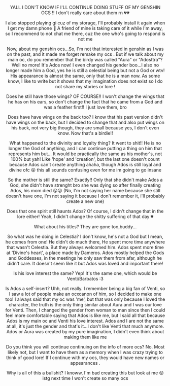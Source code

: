 <p align="center">
YALL I DON'T KNOW IF I'LL CONTINUE DOING STUFF OF MY GENSHIN OCS !! I don't really care about them rn 💔💔 
</p>

<p align="center">
I also stopped playing gi cuz of my storage, I'll probably install it again when I get my damn phone 🙏 A friend of mine is taking care of it while I'm away, so I recommend to not chat me there, cuz the one who's going to respond is not me 
</p>

<p align="center">
Now, about my genshin ocs...So, I'm not that interested in genshin as I was on the past, and it made me forget remake my ocs . But if we talk about my main oc, do you remember that the birdy was called "Aura" or "Adosttra"? Well no more! It's Ados now! I even changed his gender boo...I also no longer made him a God, yes he is still a celestial being but not a God or wtv! His appearance is almost the same, only that he is a man now. As some know, I like to write but it shows that my imagination does not exist so I do not share my stories or lore !
</p>

<p align="center">
Does he still have those wings? OF COURSE!! I won't change the wings that he has on his ears, so don't change the fact that he came from a God and was a feather first!! I just love them, bro
</p>

<p align="center">
Does have have wings on the back too? I know that his past version didn't have wings on the back, but I decided to change that and also put wings on his back, not very big though, they are small because yes, I don't even know. Now that's a birdie!!
</p>

<p align="center">
What happened to the divinity and loyalty thing? It went to shit!! He is no longer the God of anything, and I can continue putting a thing on him that represents him but... It would be practically the same as his mother's, not 100% but yah! Like 'hope' and 'creation', but the last one doesn't count because Ados can't create anything ahaha, though Ados is still loyal and divine ofc 😜 this all sounds confusing even for me im going to go insane
</p>

<p align="center">
So the mother is still the same? Exactly!! Only that she didn't make Ados a God, she didn't have strenght bro she was dying so after finally creating Ados, his mom died 😝😝 (No, I'm not saying her name because she still doesn't have one, I'm not saying it because I don't remember it, i'll probably create a new one)
</p>

<p align="center">
Does that one spirit still haunts Ados? Of course, I didn't change that in the lore either! Yeah, I didn't change the shitty suffering of that day 💔
</p>

<p align="center">
What about his titles? They are gone too,buddy...
</p>

<p align="center">
So what was he doing in Celestia? I don't know, he's not a God but I mean, he comes from one! He didn't do much there, He spent more time anywhere that wasn't Celestia. But they always welcomed him. Ados spent more time at 'Divine's heart', a place made by Dameros. Ados mostly helped the Gods and Goddesses, in the meetings he only saw them from afar, although he didn't care. It doesn't seem like it but Ados was loved and important there!
</p>

<p align="center">
Is his love interest the same? Yep! It's the same one, which would be Venti/Barbatos :3
</p>

<p align="center">
Is Ados a self-insert? Uhh, not really. I remember being a big fan of Venti, so I saw a lot of people make an ocxcanon of him, so I decided to make one too! I always said that my oc was 'me', but that was only because I loved the character, the truth is the only thing similar about Aura and I was our love for Venti. Then, I changed the gender from woman to man since then I could feel more comfortable saying that Ados is like me, but I said all that because Ados is my main oc and Venti his love interest. Ados and I are not the same at all, it's just the gender and that's it...I don't like Venti that much anymore. Ados or Aura was created by my pure imagination, I didn't even think about making them like me
</p>

<p align="center">
Do you think you will continue continuing on the info of more ocs? No. Most likely not, but I want to have them as a memory when I was crazy trying to think of good lore! If I continue with my ocs, they would have new names or appearances . 

<p align="center">
Why is all of this a bullshit? I knoww, I'm bad creating this but look at me 😔 istg next time I won't create so many ocs

